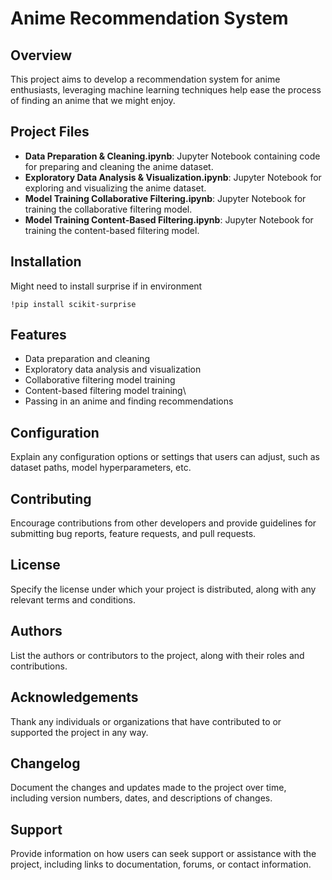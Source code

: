 # Anime Recommendation System

## Overview

This project aims to develop a recommendation system for anime enthusiasts, leveraging machine learning techniques help ease the process of finding an anime that we might enjoy.

## Project Files

- **Data Preparation & Cleaning.ipynb**: Jupyter Notebook containing code for preparing and cleaning the anime dataset.
- **Exploratory Data Analysis & Visualization.ipynb**: Jupyter Notebook for exploring and visualizing the anime dataset.
- **Model Training Collaborative Filtering.ipynb**: Jupyter Notebook for training the collaborative filtering model.
- **Model Training Content-Based Filtering.ipynb**: Jupyter Notebook for training the content-based filtering model.

## Installation
Might need to install surprise if in environment
```
!pip install scikit-surprise
```

## Features

- Data preparation and cleaning
- Exploratory data analysis and visualization
- Collaborative filtering model training
- Content-based filtering model training\
- Passing in an anime and finding recommendations

## Configuration

Explain any configuration options or settings that users can adjust, such as dataset paths, model hyperparameters, etc.

## Contributing

Encourage contributions from other developers and provide guidelines for submitting bug reports, feature requests, and pull requests.

## License

Specify the license under which your project is distributed, along with any relevant terms and conditions.

## Authors

List the authors or contributors to the project, along with their roles and contributions.

## Acknowledgements

Thank any individuals or organizations that have contributed to or supported the project in any way.

## Changelog

Document the changes and updates made to the project over time, including version numbers, dates, and descriptions of changes.

## Support

Provide information on how users can seek support or assistance with the project, including links to documentation, forums, or contact information.